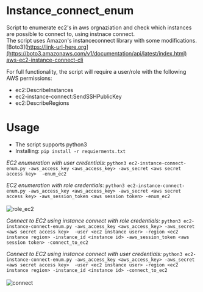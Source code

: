 # Instance_connect_enum

Script to enumerate ec2's in aws orgnaziation and check which instances are possible to connect to, using instnace connect.  <br />
The script uses Amazon's instanceconnect library with some modifications.
[Boto3](https://link-url-here.org](https://boto3.amazonaws.com/v1/documentation/api/latest/index.html)
[aws-ec2-instance-connect-cli](https://github.com/aws/aws-ec2-instance-connect-cli)

For full functionality, the script will require a user/role with the following AWS permissions:
  - ec2:DescribeInstances
  - ec2-instance-connect:SendSSHPublicKey
  - ec2:DescribeRegions
  
# Usage
- The script supports python3 
- Installing:  ``` pip install -r requierments.txt  ```

 *EC2 enumeration with user credentials*:
 ``` python3 ec2-instance-connect-enum.py -aws_access_key <aws_access_key> -aws_secret <aws secret access key>  -enum_ec2 ```
 
 *EC2 enumeration with role credentials*:
  ``` python3 ec2-instance-connect-enum.py -aws_access_key <aws_access_key> -aws_secret <aws secret access key> -aws_session_token <aws session token> -enum_ec2 ```   <br /> <br /> 
![role_ec2](pictures/enum_role_ec2.png)

 *Connect to EC2 using instance connect with role credentials:*
 ``` python3 ec2-instance-connect-enum.py -aws_access_key <aws_access_key> -aws_secret <aws secret access key>  -user <ec2 instance user> -region <ec2 instance region> -instance_id <instance id> -aws_session_token <aws session token> -connect_to_ec2 ```

 *Connect to EC2 using instance connect with user credentials:*
 ``` python3 ec2-instance-connect-enum.py -aws_access_key <aws_access_key> -aws_secret <aws secret access key>  -user <ec2 instance user> -region <ec2 instance region> -instance_id <instance id> -connect_to_ec2 ``` <br /> <br /> 
  ![connect](pictures/connect.png)
